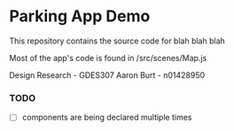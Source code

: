 # Parking App Demo

This repository contains the source code for blah blah blah

Most of the app's code is found in /src/scenes/Map.js

Design Research - GDES307
Aaron Burt - n01428950

### TODO
- [ ] components are being declared multiple times